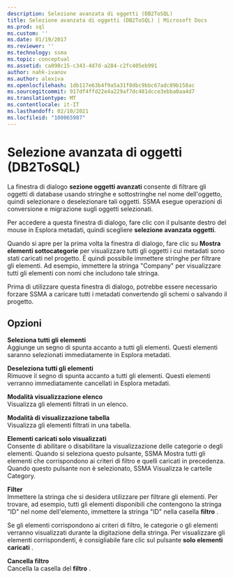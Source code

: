 ```yaml
---
description: Selezione avanzata di oggetti (DB2ToSQL)
title: Selezione avanzata di oggetti (DB2ToSQL) | Microsoft Docs
ms.prod: sql
ms.custom: ''
ms.date: 01/19/2017
ms.reviewer: ''
ms.technology: ssma
ms.topic: conceptual
ms.assetid: ca098c15-c343-4d7d-a284-c2fc405eb991
author: nahk-ivanov
ms.author: alexiva
ms.openlocfilehash: 1db117e63b4f9a5a31f0dbc9bbc67adc89b158ac
ms.sourcegitcommit: 917df4ffd22e4a229af7dc481dcce3ebba0aa4d7
ms.translationtype: MT
ms.contentlocale: it-IT
ms.lasthandoff: 02/10/2021
ms.locfileid: "100065987"
---
```

# <a name="advanced-object-selection-db2tosql"></a>Selezione avanzata di oggetti (DB2ToSQL)
La finestra di dialogo **sezione oggetti avanzati** consente di filtrare gli oggetti di database usando stringhe e sottostringhe nel nome dell'oggetto, quindi selezionare o deselezionare tali oggetti. SSMA esegue operazioni di conversione e migrazione sugli oggetti selezionati.  
  
Per accedere a questa finestra di dialogo, fare clic con il pulsante destro del mouse in Esplora metadati, quindi scegliere **selezione avanzata oggetti**.  
  
Quando si apre per la prima volta la finestra di dialogo, fare clic su **Mostra elementi sottocategorie** per visualizzare tutti gli oggetti i cui metadati sono stati caricati nel progetto. È quindi possibile immettere stringhe per filtrare gli elementi. Ad esempio, immettere la stringa "Company" per visualizzare tutti gli elementi con nomi che includono tale stringa.  
  
Prima di utilizzare questa finestra di dialogo, potrebbe essere necessario forzare SSMA a caricare tutti i metadati convertendo gli schemi o salvando il progetto.  
  
## <a name="options"></a>Opzioni
**Seleziona tutti gli elementi**  
Aggiunge un segno di spunta accanto a tutti gli elementi. Questi elementi saranno selezionati immediatamente in Esplora metadati.  
  
**Deseleziona tutti gli elementi**  
Rimuove il segno di spunta accanto a tutti gli elementi. Questi elementi verranno immediatamente cancellati in Esplora metadati.  
  
**Modalità visualizzazione elenco**  
Visualizza gli elementi filtrati in un elenco.  
  
**Modalità di visualizzazione tabella**  
Visualizza gli elementi filtrati in una tabella.  
  
**Elementi caricati solo visualizzati**  
Consente di abilitare o disabilitare la visualizzazione delle categorie o degli elementi. Quando si seleziona questo pulsante, SSMA Mostra tutti gli elementi che corrispondono ai criteri di filtro e quelli caricati in precedenza. Quando questo pulsante non è selezionato, SSMA Visualizza le cartelle Category.  
  
**Filter**  
Immettere la stringa che si desidera utilizzare per filtrare gli elementi. Per trovare, ad esempio, tutti gli elementi disponibili che contengono la stringa "ID" nel nome dell'elemento, immettere la stringa "ID" nella casella **filtro** .  
  
Se gli elementi corrispondono ai criteri di filtro, le categorie o gli elementi verranno visualizzati durante la digitazione della stringa. Per visualizzare gli elementi corrispondenti, è consigliabile fare clic sul pulsante **solo elementi caricati** .  
  
**Cancella filtro**  
Cancella la casella del **filtro** .  
  
